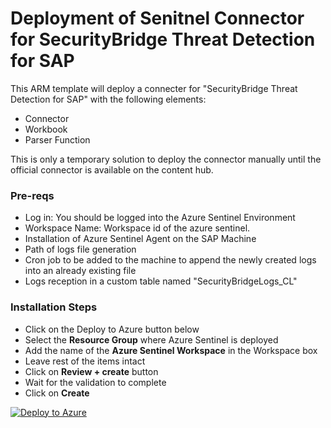 # Deployment of Senitnel Connector for SecurityBridge Threat Detection for SAP

This ARM template will deploy a connecter for "SecurityBridge Threat Detection for SAP" with the following elements:
* Connector
* Workbook
* Parser Function

This is only a temporary solution to deploy the connector manually until the official connector is available on the content hub.

### Pre-reqs
* Log in: You should be logged into the Azure Sentinel Environment
* Workspace Name: Workspace id of the azure sentinel.
* Installation of Azure Sentinel Agent on the SAP Machine
* Path of logs file generation
* Cron job to be added to the machine to append the newly created logs into an already existing file
* Logs reception in a custom table named "SecurityBridgeLogs_CL"

### Installation Steps 
* Click on the Deploy to Azure button below
* Select the **Resource Group** where Azure Sentinel is deployed
* Add the name of the **Azure Sentinel Workspace** in the Workspace box
* Leave rest of the items intact 
* Click on **Review + create** button
* Wait for the validation to complete
* Click on **Create**

[![Deploy to Azure](https://aka.ms/deploytoazurebutton)](https://portal.azure.com/#create/Microsoft.Template/uri/https%3A%2F%2Fraw.githubusercontent.com%2Ffrozenstrawberries%2FAzure-Sentinel%2Fmaster%2FSolutions%2FSecurityBridge%2FPackage%2FmainTemplate.json%3D6.0)